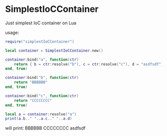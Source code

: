 # SimplestIoCContainer
Just simplest IoC container on Lua

usage:
```lua
require("simplestIoCContainer")

local container = SimplestIoCContainer.new()

container:bind("a", function(ctr)
    return { b = ctr:resolve("b"), c = ctr:resolve("c"), d = "asdfsdf"}
end, true)

container:bind("b", function(ctr)
    return "BBBBBB"
end, true)

container:bind("c", function(ctr)
    return "CCCCCCCC"
end, true)

local a = container:resolve("a")
print(a.b.." "..a.c.." "..a.d)
```
will print:
BBBBBB CCCCCCCC asdfsdf
